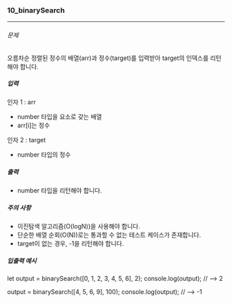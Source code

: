 ### 10_binarySearch

***

###### 문제 

오름차순 정렬된 정수의 배열(arr)과 정수(target)를 입력받아 target의 인덱스를 리턴해야 합니다.

##### 입력

인자 1 : arr
- number 타입을 요소로 갖는 배열
- arr[i]는 정수

인자 2 : target
- number 타입의 정수


##### 출력

- number 타입을 리턴해야 합니다.

##### 주의 사항

- 이진탐색 알고리즘(O(logN))을 사용해야 합니다.
- 단순한 배열 순회(O(N))로는 통과할 수 없는 테스트 케이스가 존재합니다.
- target이 없는 경우, -1을 리턴해야 합니다.

##### 입출력 예시

let output = binarySearch([0, 1, 2, 3, 4, 5, 6], 2);
console.log(output); // --> 2

output = binarySearch([4, 5, 6, 9], 100);
console.log(output); // --> -1